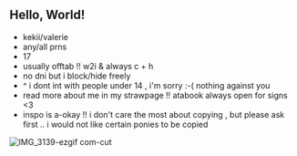 ## Hello, World!

- kekii/valerie
- any/all prns
- 17
- usually offtab !! w2i & always c + h 
- no dni but i block/hide freely
- ^ i dont int with people under 14 , i'm sorry :-( nothing against you
- read more about me in my strawpage !! atabook always open for signs <3
- inspo is a-okay !! i don't care the most about copying , but please ask first .. i would not like certain ponies to be copied

![IMG_3139-ezgif com-cut](https://github.com/user-attachments/assets/9a1348d3-d319-48d2-a617-80856608c677)
